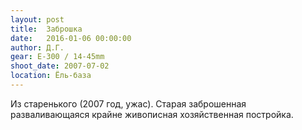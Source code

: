 ```yaml
---
layout: post
title:  Заброшка
date:   2016-01-06 00:00:00
author: Д.Г.
gear: E-300 / 14-45mm
shoot_date: 2007-07-02
location: Ёль-база
---
```


Из старенького (2007 год, ужас). Старая заброшенная разваливающаяся крайне живописная хозяйственная постройка.